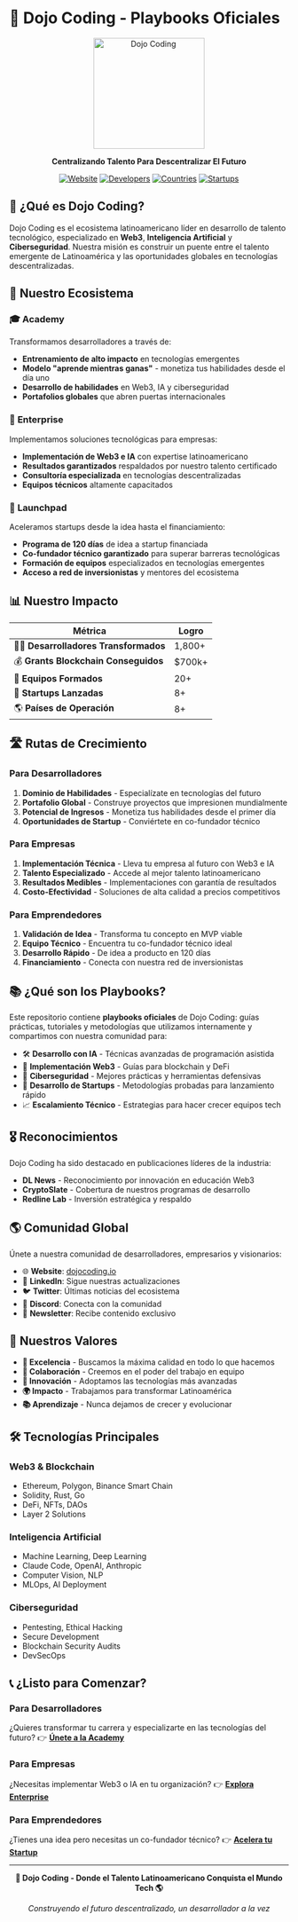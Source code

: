 # 🥋 Dojo Coding - Playbooks Oficiales

<div align="center">
  <img src="https://www.dojocoding.io/images/logo.png" alt="Dojo Coding" width="200"/>
  
  **Centralizando Talento Para Descentralizar El Futuro**
  
  [![Website](https://img.shields.io/badge/Website-dojocoding.io-blue)](https://www.dojocoding.io/)
  [![Developers](https://img.shields.io/badge/Developers-1800+-green)](https://www.dojocoding.io/)
  [![Countries](https://img.shields.io/badge/Countries-8+-orange)](https://www.dojocoding.io/)
  [![Startups](https://img.shields.io/badge/Startups-8+-purple)](https://www.dojocoding.io/)
</div>

## 🌟 ¿Qué es Dojo Coding?

Dojo Coding es el ecosistema latinoamericano líder en desarrollo de talento tecnológico, especializado en **Web3**, **Inteligencia Artificial** y **Ciberseguridad**. Nuestra misión es construir un puente entre el talento emergente de Latinoamérica y las oportunidades globales en tecnologías descentralizadas.

## 🎯 Nuestro Ecosistema

### 🎓 **Academy**
Transformamos desarrolladores a través de:
- **Entrenamiento de alto impacto** en tecnologías emergentes
- **Modelo "aprende mientras ganas"** - monetiza tus habilidades desde el día uno
- **Desarrollo de habilidades** en Web3, IA y ciberseguridad
- **Portafolios globales** que abren puertas internacionales

### 🏢 **Enterprise**
Implementamos soluciones tecnológicas para empresas:
- **Implementación de Web3 e IA** con expertise latinoamericano
- **Resultados garantizados** respaldados por nuestro talento certificado
- **Consultoría especializada** en tecnologías descentralizadas
- **Equipos técnicos** altamente capacitados

### 🚀 **Launchpad**
Aceleramos startups desde la idea hasta el financiamiento:
- **Programa de 120 días** de idea a startup financiada
- **Co-fundador técnico garantizado** para superar barreras tecnológicas
- **Formación de equipos** especializados en tecnologías emergentes
- **Acceso a red de inversionistas** y mentores del ecosistema

## 📊 Nuestro Impacto

| Métrica | Logro |
|---------|-------|
| 👨‍💻 **Desarrolladores Transformados** | 1,800+ |
| 💰 **Grants Blockchain Conseguidos** | $700k+ |
| 👥 **Equipos Formados** | 20+ |
| 🚀 **Startups Lanzadas** | 8+ |
| 🌎 **Países de Operación** | 8+ |

## 🛣️ Rutas de Crecimiento

### Para Desarrolladores
1. **Dominio de Habilidades** - Especialízate en tecnologías del futuro
2. **Portafolio Global** - Construye proyectos que impresionen mundialmente
3. **Potencial de Ingresos** - Monetiza tus habilidades desde el primer día
4. **Oportunidades de Startup** - Conviértete en co-fundador técnico

### Para Empresas
1. **Implementación Técnica** - Lleva tu empresa al futuro con Web3 e IA
2. **Talento Especializado** - Accede al mejor talento latinoamericano
3. **Resultados Medibles** - Implementaciones con garantía de resultados
4. **Costo-Efectividad** - Soluciones de alta calidad a precios competitivos

### Para Emprendedores
1. **Validación de Idea** - Transforma tu concepto en MVP viable
2. **Equipo Técnico** - Encuentra tu co-fundador técnico ideal
3. **Desarrollo Rápido** - De idea a producto en 120 días
4. **Financiamiento** - Conecta con nuestra red de inversionistas

## 📚 ¿Qué son los Playbooks?

Este repositorio contiene **playbooks oficiales** de Dojo Coding: guías prácticas, tutoriales y metodologías que utilizamos internamente y compartimos con nuestra comunidad para:

- 🛠️ **Desarrollo con IA** - Técnicas avanzadas de programación asistida
- 🔗 **Implementación Web3** - Guías para blockchain y DeFi
- 🔐 **Ciberseguridad** - Mejores prácticas y herramientas defensivas
- 🚀 **Desarrollo de Startups** - Metodologías probadas para lanzamiento rápido
- 📈 **Escalamiento Técnico** - Estrategias para hacer crecer equipos tech

## 🎖️ Reconocimientos

Dojo Coding ha sido destacado en publicaciones líderes de la industria:
- **DL News** - Reconocimiento por innovación en educación Web3
- **CryptoSlate** - Cobertura de nuestros programas de desarrollo
- **Redline Lab** - Inversión estratégica y respaldo

## 🌎 Comunidad Global

Únete a nuestra comunidad de desarrolladores, empresarios y visionarios:

- 🌐 **Website**: [dojocoding.io](https://www.dojocoding.io/)
- 💼 **LinkedIn**: Sigue nuestras actualizaciones
- 🐦 **Twitter**: Últimas noticias del ecosistema
- 💬 **Discord**: Conecta con la comunidad
- 📧 **Newsletter**: Recibe contenido exclusivo

## 🎯 Nuestros Valores

- **🌟 Excelencia** - Buscamos la máxima calidad en todo lo que hacemos
- **🤝 Colaboración** - Creemos en el poder del trabajo en equipo
- **🚀 Innovación** - Adoptamos las tecnologías más avanzadas
- **🌍 Impacto** - Trabajamos para transformar Latinoamérica
- **📚 Aprendizaje** - Nunca dejamos de crecer y evolucionar

## 🛠️ Tecnologías Principales

### Web3 & Blockchain
- Ethereum, Polygon, Binance Smart Chain
- Solidity, Rust, Go
- DeFi, NFTs, DAOs
- Layer 2 Solutions

### Inteligencia Artificial
- Machine Learning, Deep Learning
- Claude Code, OpenAI, Anthropic
- Computer Vision, NLP
- MLOps, AI Deployment

### Ciberseguridad
- Pentesting, Ethical Hacking
- Secure Development
- Blockchain Security Audits
- DevSecOps

## 📞 ¿Listo para Comenzar?

### Para Desarrolladores
¿Quieres transformar tu carrera y especializarte en las tecnologías del futuro?
👉 **[Únete a la Academy](https://www.dojocoding.io/)**

### Para Empresas
¿Necesitas implementar Web3 o IA en tu organización?
👉 **[Explora Enterprise](https://www.dojocoding.io/)**

### Para Emprendedores
¿Tienes una idea pero necesitas un co-fundador técnico?
👉 **[Acelera tu Startup](https://www.dojocoding.io/)**

---

<div align="center">
  <strong>🥋 Dojo Coding - Donde el Talento Latinoamericano Conquista el Mundo Tech 🌎</strong>
  
  *Construyendo el futuro descentralizado, un desarrollador a la vez*
</div>